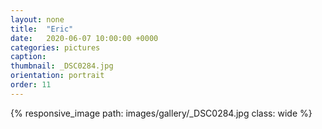 ```yaml
---
layout: none
title:  "Eric"
date:   2020-06-07 10:00:00 +0000
categories: pictures
caption: 
thumbnail: _DSC0284.jpg
orientation: portrait
order: 11
---
```

{% responsive_image path: images/gallery/_DSC0284.jpg class: wide %}
